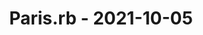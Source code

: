 ---
layout: post
title: Paris.rb - 2021-10-05
datetime: '2021-10-05T13:15:00-04:00'
name: Paris.rb
external_url: https://www.meetup.com/parisrb/events/268866015/
online_event: false
year_month: 2021-10
---